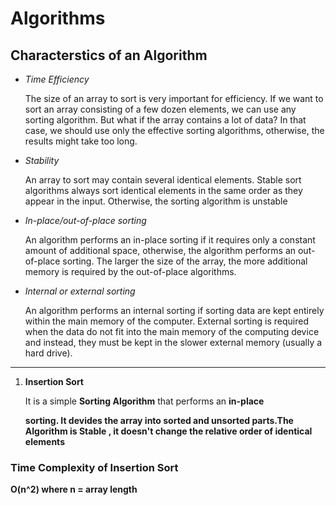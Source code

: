 <h1>Algorithms</h1>

<h2>Characterstics of an Algorithm</h2>
<ul>
<li><i>Time Efficiency</i></li>
<p>The size of an array to sort is very important for efficiency. 
If we want to sort an array consisting of a few dozen elements, we can use any sorting algorithm. 
But what if the array contains a lot of data? In that case, we should use only the effective sorting algorithms, otherwise, the results might take too long.</p>
<li><i>Stability</i></li>
<p>An array to sort may contain several identical elements. 
Stable sort algorithms always sort identical elements in the same order as they appear in the input. 
Otherwise, the sorting algorithm is unstable</p>
<li><i>In-place/out-of-place sorting</i></li>
<p>An algorithm performs an in-place sorting if it requires only a constant amount of additional space, otherwise, the algorithm performs an out-of-place sorting. 
The larger the size of the array, the more additional memory is required by the out-of-place algorithms.</p>
<li><i>Internal or external sorting</i></li>
<p>An algorithm performs an internal sorting if sorting data are kept entirely within the main memory of the computer. External sorting is required when the data do not fit into the main memory of the computing device and instead, they must be kept in the slower external memory (usually a hard drive).</p>
</ul>

<hr />

<ol>
<li><b>Insertion Sort</b></li>
<p>It is a simple <b>Sorting Algorithm</b> that performs an <b>in-place</p> sorting.
  It devides the array into sorted and unsorted parts.The Algorithm is <b>Stable</b> , it doesn't change the relative order of identical elements</p>
</ol>

<h3>Time Complexity of Insertion Sort</h3>
<p> O(n^2)  where n = array length </p>





